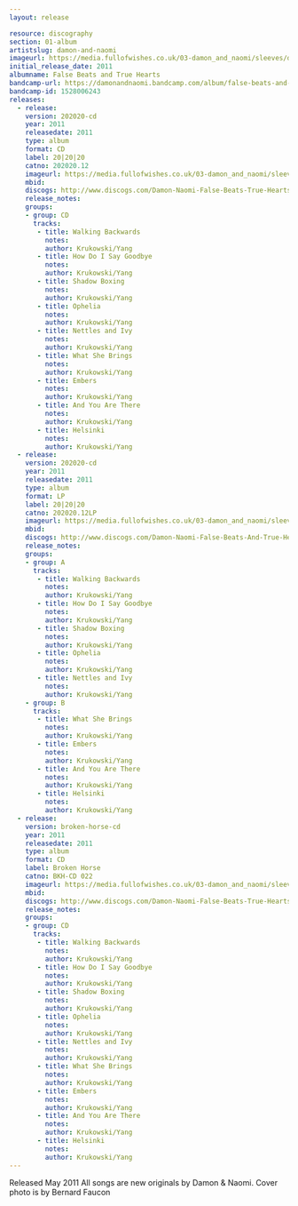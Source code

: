 ```yaml
---
layout: release

resource: discography
section: 01-album
artistslug: damon-and-naomi
imageurl: https://media.fullofwishes.co.uk/03-damon_and_naomi/sleeves/dan_falsebeats.jpg
initial_release_date: 2011
albumname: False Beats and True Hearts
bandcamp-url: https://damonandnaomi.bandcamp.com/album/false-beats-and-true-hearts
bandcamp-id: 1528006243
releases:
  - release:
    version: 202020-cd
    year: 2011
    releasedate: 2011
    type: album
    format: CD
    label: 20|20|20
    catno: 202020.12
    imageurl: https://media.fullofwishes.co.uk/03-damon_and_naomi/sleeves/dan_falsebeats.jpg
    mbid:
    discogs: http://www.discogs.com/Damon-Naomi-False-Beats-True-Hearts/release/2898583
    release_notes:
    groups:
    - group: CD
      tracks:
       - title: Walking Backwards
         notes:
         author: Krukowski/Yang
       - title: How Do I Say Goodbye
         notes:
         author: Krukowski/Yang
       - title: Shadow Boxing
         notes:
         author: Krukowski/Yang
       - title: Ophelia
         notes:
         author: Krukowski/Yang
       - title: Nettles and Ivy
         notes:
         author: Krukowski/Yang
       - title: What She Brings
         notes:
         author: Krukowski/Yang
       - title: Embers
         notes:
         author: Krukowski/Yang
       - title: And You Are There
         notes:
         author: Krukowski/Yang
       - title: Helsinki
         notes:
         author: Krukowski/Yang
  - release:
    version: 202020-cd
    year: 2011
    releasedate: 2011
    type: album
    format: LP
    label: 20|20|20
    catno: 202020.12LP
    imageurl: https://media.fullofwishes.co.uk/03-damon_and_naomi/sleeves/dan_falsebeats.jpg
    mbid:
    discogs: http://www.discogs.com/Damon-Naomi-False-Beats-And-True-Hearts/release/2916807
    release_notes:
    groups:
    - group: A
      tracks:
       - title: Walking Backwards
         notes:
         author: Krukowski/Yang
       - title: How Do I Say Goodbye
         notes:
         author: Krukowski/Yang
       - title: Shadow Boxing
         notes:
         author: Krukowski/Yang
       - title: Ophelia
         notes:
         author: Krukowski/Yang
       - title: Nettles and Ivy
         notes:
         author: Krukowski/Yang
    - group: B
      tracks:
       - title: What She Brings
         notes:
         author: Krukowski/Yang
       - title: Embers
         notes:
         author: Krukowski/Yang
       - title: And You Are There
         notes:
         author: Krukowski/Yang
       - title: Helsinki
         notes:
         author: Krukowski/Yang
  - release:
    version: broken-horse-cd
    year: 2011
    releasedate: 2011
    type: album
    format: CD
    label: Broken Horse
    catno: BKH-CD 022
    imageurl: https://media.fullofwishes.co.uk/03-damon_and_naomi/sleeves/dan_falsebeats.jpg
    mbid:
    discogs: http://www.discogs.com/Damon-Naomi-False-Beats-True-Hearts/release/2898975
    release_notes:
    groups:
    - group: CD
      tracks:
       - title: Walking Backwards
         notes:
         author: Krukowski/Yang
       - title: How Do I Say Goodbye
         notes:
         author: Krukowski/Yang
       - title: Shadow Boxing
         notes:
         author: Krukowski/Yang
       - title: Ophelia
         notes:
         author: Krukowski/Yang
       - title: Nettles and Ivy
         notes:
         author: Krukowski/Yang
       - title: What She Brings
         notes:
         author: Krukowski/Yang
       - title: Embers
         notes:
         author: Krukowski/Yang
       - title: And You Are There
         notes:
         author: Krukowski/Yang
       - title: Helsinki
         notes:
         author: Krukowski/Yang
---
```

Released May 2011 All songs are new originals by Damon & Naomi.
Cover photo is by Bernard Faucon
